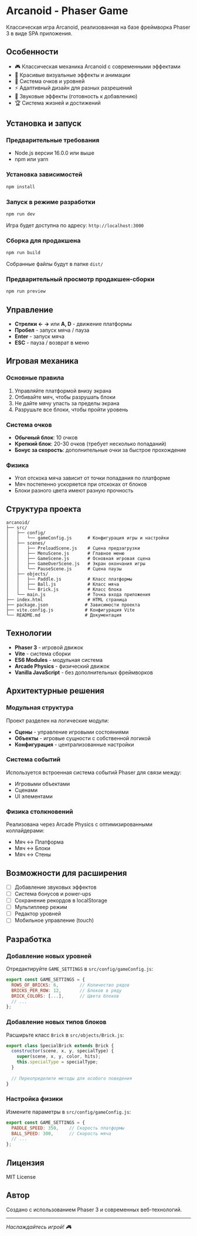 # Arcanoid - Phaser Game

Классическая игра Arcanoid, реализованная на базе фреймворка Phaser 3 в виде SPA приложения.

## Особенности

- 🎮 Классическая механика Arcanoid с современными эффектами
- 🎨 Красивые визуальные эффекты и анимации
- 🎯 Система очков и уровней
- ⚡ Адаптивный дизайн для разных разрешений
- 🎵 Звуковые эффекты (готовность к добавлению)
- 🏆 Система жизней и достижений

## Установка и запуск

### Предварительные требования

- Node.js версии 16.0.0 или выше
- npm или yarn

### Установка зависимостей

```bash
npm install
```

### Запуск в режиме разработки

```bash
npm run dev
```

Игра будет доступна по адресу: `http://localhost:3000`

### Сборка для продакшена

```bash
npm run build
```

Собранные файлы будут в папке `dist/`

### Предварительный просмотр продакшен-сборки

```bash
npm run preview
```

## Управление

- **Стрелки ← →** или **A, D** - движение платформы
- **Пробел** - запуск мяча / пауза
- **Enter** - запуск мяча
- **ESC** - пауза / возврат в меню

## Игровая механика

### Основные правила

1. Управляйте платформой внизу экрана
2. Отбивайте мяч, чтобы разрушать блоки
3. Не дайте мячу упасть за пределы экрана
4. Разрушьте все блоки, чтобы пройти уровень

### Система очков

- **Обычный блок**: 10 очков
- **Крепкий блок**: 20-30 очков (требует несколько попаданий)
- **Бонус за скорость**: дополнительные очки за быстрое прохождение

### Физика

- Угол отскока мяча зависит от точки попадания по платформе
- Мяч постепенно ускоряется при отскоках от блоков
- Блоки разного цвета имеют разную прочность

## Структура проекта

```
arcanoid/
├── src/
│   ├── config/
│   │   └── gameConfig.js      # Конфигурация игры и настройки
│   ├── scenes/
│   │   ├── PreloadScene.js    # Сцена предзагрузки
│   │   ├── MenuScene.js       # Главное меню
│   │   ├── GameScene.js       # Основная игровая сцена
│   │   ├── GameOverScene.js   # Экран окончания игры
│   │   └── PauseScene.js      # Сцена паузы
│   ├── objects/
│   │   ├── Paddle.js          # Класс платформы
│   │   ├── Ball.js            # Класс мяча
│   │   └── Brick.js           # Класс блока
│   └── main.js                # Точка входа приложения
├── index.html                 # HTML страница
├── package.json              # Зависимости проекта
├── vite.config.js            # Конфигурация Vite
└── README.md                 # Документация
```

## Технологии

- **Phaser 3** - игровой движок
- **Vite** - система сборки
- **ES6 Modules** - модульная система
- **Arcade Physics** - физический движок
- **Vanilla JavaScript** - без дополнительных фреймворков

## Архитектурные решения

### Модульная структура

Проект разделен на логические модули:
- **Сцены** - управление игровыми состояниями
- **Объекты** - игровые сущности с собственной логикой
- **Конфигурация** - централизованные настройки

### Система событий

Используется встроенная система событий Phaser для связи между:
- Игровыми объектами
- Сценами
- UI элементами

### Физика столкновений

Реализована через Arcade Physics с оптимизированными коллайдерами:
- Мяч ↔ Платформа
- Мяч ↔ Блоки
- Мяч ↔ Стены

## Возможности для расширения

- [ ] Добавление звуковых эффектов
- [ ] Система бонусов и power-ups
- [ ] Сохранение рекордов в localStorage
- [ ] Мультиплеер режим
- [ ] Редактор уровней
- [ ] Мобильное управление (touch)

## Разработка

### Добавление новых уровней

Отредактируйте `GAME_SETTINGS` в `src/config/gameConfig.js`:

```javascript
export const GAME_SETTINGS = {
  ROWS_OF_BRICKS: 6,        // Количество рядов
  BRICKS_PER_ROW: 12,       // Блоков в ряду
  BRICK_COLORS: [...],      // Цвета блоков
  // ...
};
```

### Добавление новых типов блоков

Расширьте класс `Brick` в `src/objects/Brick.js`:

```javascript
export class SpecialBrick extends Brick {
  constructor(scene, x, y, specialType) {
    super(scene, x, y, color, hits);
    this.specialType = specialType;
  }
  
  // Переопределите методы для особого поведения
}
```

### Настройка физики

Измените параметры в `src/config/gameConfig.js`:

```javascript
export const GAME_SETTINGS = {
  PADDLE_SPEED: 350,    // Скорость платформы
  BALL_SPEED: 300,      // Скорость мяча
  // ...
};
```

## Лицензия

MIT License

## Автор

Создано с использованием Phaser 3 и современных веб-технологий.

---

*Наслаждайтесь игрой! 🎮* 